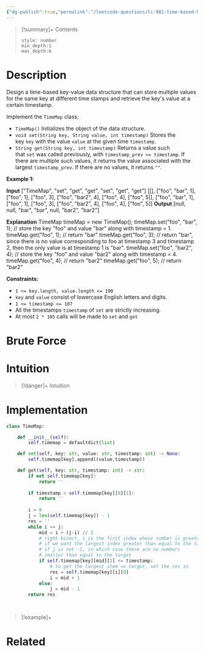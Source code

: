 ```yaml
---
{"dg-publish":true,"permalink":"/leetcode-questions/lc-981-time-based-key-value-store/","title":"LC 981. Time Based Key Value Store","tags":["lc-medium","binary-search"]}
---
```



>[!summary]+ Contents
>```toc
>style: number
>min_depth:1
>max_depth:6
>```

# Description
Design a time-based key-value data structure that can store multiple values for the same key at different time stamps and retrieve the key's value at a certain timestamp.

Implement the `TimeMap` class:

-   `TimeMap()` Initializes the object of the data structure.
-   `void set(String key, String value, int timestamp)` Stores the key `key` with the value `value` at the given time `timestamp`.
-   `String get(String key, int timestamp)` Returns a value such that `set` was called previously, with `timestamp_prev <= timestamp`. If there are multiple such values, it returns the value associated with the largest `timestamp_prev`. If there are no values, it returns `""`.

**Example 1:**

**Input**
["TimeMap", "set", "get", "get", "set", "get", "get"]
[[], ["foo", "bar", 1], ["foo", 1], ["foo", 3], ["foo", "bar2", 4], ["foo", 4], ["foo", 5\|], ["foo", "bar", 1], ["foo", 1], ["foo", 3], ["foo", "bar2", 4], ["foo", 4], ["foo", 5]]
**Output**
[null, null, "bar", "bar", null, "bar2", "bar2"]

**Explanation**
TimeMap timeMap = new TimeMap();
timeMap.set("foo", "bar", 1);  // store the key "foo" and value "bar" along with timestamp = 1.
timeMap.get("foo", 1);         // return "bar"
timeMap.get("foo", 3);         // return "bar", since there is no value corresponding to foo at timestamp 3 and timestamp 2, then the only value is at timestamp 1 is "bar".
timeMap.set("foo", "bar2", 4); // store the key "foo" and value "bar2" along with timestamp = 4.
timeMap.get("foo", 4);         // return "bar2"
timeMap.get("foo", 5);         // return "bar2"

**Constraints:**

-   `1 <= key.length, value.length <= 100`
-   `key` and `value` consist of lowercase English letters and digits.
-   `1 <= timestamp <= 107`
-   All the timestamps `timestamp` of `set` are strictly increasing.
-   At most `2 * 105` calls will be made to `set` and `get`
# Brute Force
# Intuition

>[!danger]+ Intuition

# Implementation
```python
class TimeMap:

    def __init__(self):
        self.timemap = defaultdict(list)

    def set(self, key: str, value: str, timestamp: int) -> None:
        self.timemap[key].append((value,timestamp))

    def get(self, key: str, timestamp: int) -> str:
        if not self.timemap[key]:
            return ''
        
        if timestamp < self.timemap[key][0][1]:
            return ''
        
        i = 0
        j = len(self.timemap[key]) - 1
        res = ''
        while i <= j:
            mid = i + (j-i) // 2
            # right bisect, i is the first index whose number is greater than target
            # if we want the largest index greater than equal to the target, it is j
            # if j is not -1, in which case there are no numbers 
            # smaller than equal to the target
            if self.timemap[key][mid][1] <= timestamp:
	            # to get the largest item <= target, set the res in 
                res = self.timemap[key][i][0]
                i = mid + 1
            else:
                j = mid - 1
        return res

             

```

>[!example]+ 


# Related
